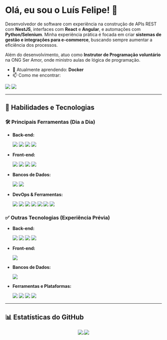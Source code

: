 # Olá, eu sou o Luís Felipe! 👋

Desenvolvedor de software com experiência na construção de APIs REST com **NestJS**, interfaces com **React** e **Angular**, e automações com **Python/Selenium**. Minha experiência prática é focada em criar **sistemas de gestão e integrações para e-commerce**, buscando sempre aumentar a eficiência dos processos.

Além do desenvolvimento, atuo como **Instrutor de Programação voluntário** na ONG Ser Amor, onde ministro aulas de lógica de programação.

- 🌱 Atualmente aprendendo: **Docker**
- 📫 Como me encontrar:

<a href="https://www.linkedin.com/in/luis-felipe-simoes/"><img src="https://img.shields.io/badge/LinkedIn-0077B5?style=for-the-badge&logo=linkedin&logoColor=white" /></a>
<a href="mailto:luis.felipe-simoes@outlook.com"><img src="https://img.shields.io/badge/Microsoft_Outlook-0078D4?style=for-the-badge&logo=microsoft-outlook&logoColor=white" /></a>

---

## 🚀 Habilidades e Tecnologias

### 🛠️ Principais Ferramentas (Dia a Dia)
* **Back-end:**
    <p>
        <img src="https://img.shields.io/badge/nestjs-%23E0234E.svg?style=for-the-badge&logo=nestjs&logoColor=white" />
        <img src="https://img.shields.io/badge/Node.js-43853D?style=for-the-badge&logo=node.js&logoColor=white" />
        <img src="https://img.shields.io/badge/TypeScript-007ACC?style=for-the-badge&logo=typescript&logoColor=white" />
        <img src="https://img.shields.io/badge/Python-14354C?style=for-the-badge&logo=python&logoColor=white" />
    </p>
* **Front-end:**
    <p>
        <img src="https://img.shields.io/badge/React-20232A?style=for-the-badge&logo=react&logoColor=61DAFB" />
        <img src="https://img.shields.io/badge/Next-black?style=for-the-badge&logo=next.js&logoColor=white" />
        <img src="https://img.shields.io/badge/HTML5-E34F26?style=for-the-badge&logo=html5&logoColor=white" />
        <img src="https://img.shields.io/badge/CSS3-1572B6?style=for-the-badge&logo=css3&logoColor=white" />
    </p>
* **Bancos de Dados:**
    <p>
        <img src="https://img.shields.io/badge/MySQL-4479A1?style=for-the-badge&logo=mysql&logoColor=white" />
        <img src="https://img.shields.io/badge/PostgreSQL-316192?style=for-the-badge&logo=postgresql&logoColor=white" />
    </p>
* **DevOps & Ferramentas:**
    <p>
        <img src="https://img.shields.io/badge/docker-%230db7ed.svg?style=for-the-badge&logo=docker&logoColor=white" />
        <img src="https://img.shields.io/badge/Vercel-000000?style=for-the-badge&logo=vercel&logoColor=white" />
        <img src="https://img.shields.io/badge/Render-46E3B7?style=for-the-badge&logo=render&logoColor=white" />
        <img src="https://img.shields.io/badge/Visual%20Studio%20Code-0078d7.svg?style=for-the-badge&logo=visual-studio-code&logoColor=white" />
        <img src="https://img.shields.io/badge/Insomnia-5849BE?style=for-the-badge&logo=insomnia&logoColor=white" />
        <img src="https://img.shields.io/badge/Selenium-43B02A?style=for-the-badge&logo=selenium&logoColor=white" />
        <img src="https://img.shields.io/badge/-jest-%23C21325?style=for-the-badge&logo=jest&logoColor=white" />
    </p>

### ✅ Outras Tecnologias (Experiência Prévia)
* **Back-end:**
    <p>
        <img src="https://img.shields.io/badge/PHP-777BB4?style=for-the-badge&logo=php&logoColor=white" />
        <img src="https://img.shields.io/badge/express.js-%23404d59.svg?style=for-the-badge&logo=express&logoColor=%2361DAFB" />
        <img src="https://img.shields.io/badge/Flask-000000?style=for-the-badge&logo=flask&logoColor=white" />
        <img src="https://img.shields.io/badge/c%23-%23239120.svg?style=for-the-badge&logo=csharp&logoColor=white" />
    </p>
* **Front-end:**
    <p>
        <img src="https://img.shields.io/badge/Angular-DD0031?style=for-the-badge&logo=angular&logoColor=white" />
    </p>
* **Bancos de Dados:**
    <p>
        <img src="https://img.shields.io/badge/Microsoft_SQL_Server-CC2927?style=for-the-badge&logo=microsoft-sql-server&logoColor=white" />
    </p>
* **Ferramentas e Plataformas:**
    <p>
        <img src="https://img.shields.io/badge/Heroku-430098?style=for-the-badge&logo=heroku&logoColor=white" />
        <img src="https://img.shields.io/badge/Firebase-FFCA28?style=for-the-badge&logo=firebase&logoColor=black" />
        <img src="https://img.shields.io/badge/Postman-FF6C37?style=for-the-badge&logo=postman&logoColor=white" />
        <img src="https://img.shields.io/badge/Visual%20Studio-5C2D91.svg?style=for-the-badge&logo=visual-studio&logoColor=white" />
    </p>

---

## 📊 Estatísticas do GitHub

<p align="center">
  <a href="https://github.com/anuraghazra/github-readme-stats">
    <img align="center" src="https://github-readme-stats.vercel.app/api?username=luisxfelipe&show_icons=true&theme=dark&locale=pt-br" />
  </a>
  <a href="https://github.com/anuraghazra/github-readme-stats">
    <img align="center" src="https://github-readme-stats.vercel.app/api/top-langs/?username=luisxfelipe&layout=compact&theme=dark&locale=pt-br" />
  </a>
</p>

